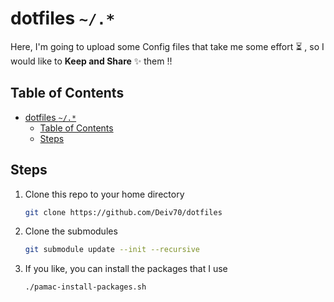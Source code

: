 # dotfiles `~/.*`

Here, I'm going to upload some Config files that take me some effort ⏳ , so I would like to **Keep and Share** ✨ them !!

## Table of Contents
- [dotfiles `~/.*`](#dotfiles-)
  - [Table of Contents](#table-of-contents)
  - [Steps](#steps)

## Steps

1. Clone this repo to your home directory  
    ```bash
    git clone https://github.com/Deiv70/dotfiles
    ```

2. Clone the submodules  
    ```bash
    git submodule update --init --recursive
    ```

3. If you like, you can install the packages that I use  
    ```bash
    ./pamac-install-packages.sh
    ```

